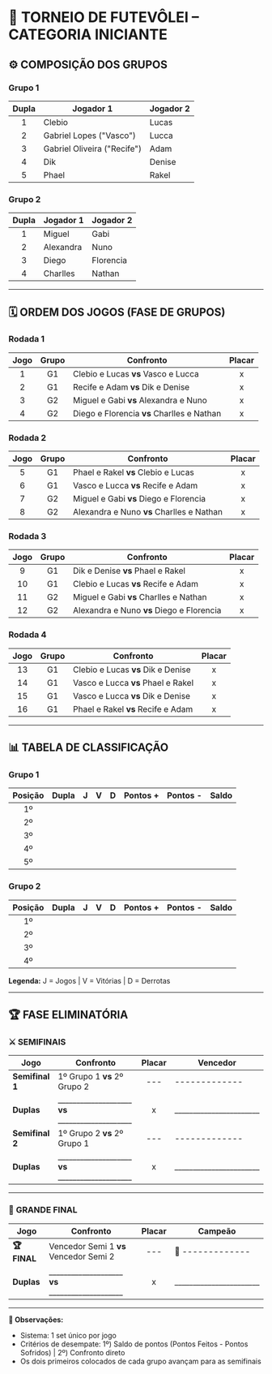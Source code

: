 # 🏐 TORNEIO DE FUTEVÔLEI – CATEGORIA INICIANTE

## ⚙️ COMPOSIÇÃO DOS GRUPOS

### **Grupo 1**

| Dupla | Jogador 1 | Jogador 2 |
|:-----:|-----------|-----------|
| 1 | Clebio | Lucas |
| 2 | Gabriel Lopes ("Vasco") | Lucca |
| 3 | Gabriel Oliveira ("Recife") | Adam |
| 4 | Dik | Denise |
| 5 | Phael | Rakel |

### **Grupo 2**

| Dupla | Jogador 1 | Jogador 2 |
|:-----:|-----------|-----------|
| 1 | Miguel | Gabi |
| 2 | Alexandra | Nuno |
| 3 | Diego | Florencia |
| 4 | Charlles | Nathan |

---

## 🗓️ ORDEM DOS JOGOS (FASE DE GRUPOS)

### **Rodada 1**

| Jogo | Grupo | Confronto | Placar |
|:----:|:-----:|-----------|:------:|
| 1 | G1 | Clebio e Lucas **vs** Vasco e Lucca |  x  |
| 2 | G1 | Recife e Adam **vs** Dik e Denise |  x  |
| 3 | G2 | Miguel e Gabi **vs** Alexandra e Nuno |  x  |
| 4 | G2 | Diego e Florencia **vs** Charlles e Nathan |  x  |

### **Rodada 2**

| Jogo | Grupo | Confronto | Placar |
|:----:|:-----:|-----------|:------:|
| 5 | G1 | Phael e Rakel **vs** Clebio e Lucas |  x  |
| 6 | G1 | Vasco e Lucca **vs** Recife e Adam |  x  |
| 7 | G2 | Miguel e Gabi **vs** Diego e Florencia |  x  |
| 8 | G2 | Alexandra e Nuno **vs** Charlles e Nathan |  x  |

### **Rodada 3**

| Jogo | Grupo | Confronto | Placar |
|:----:|:-----:|-----------|:------:|
| 9 | G1 | Dik e Denise **vs** Phael e Rakel |  x  |
| 10 | G1 | Clebio e Lucas **vs** Recife e Adam |  x  |
| 11 | G2 | Miguel e Gabi **vs** Charlles e Nathan |  x  |
| 12 | G2 | Alexandra e Nuno **vs** Diego e Florencia |  x  |

### **Rodada 4**

| Jogo | Grupo | Confronto | Placar |
|:----:|:-----:|-----------|:------:|
| 13 | G1 | Clebio e Lucas **vs** Dik e Denise |  x  |
| 14 | G1 | Vasco e Lucca **vs** Phael e Rakel |  x  |
| 15 | G1 | Vasco e Lucca **vs** Dik e Denise |  x  |
| 16 | G1 | Phael e Rakel **vs** Recife e Adam |  x  |

---

## 📊 TABELA DE CLASSIFICAÇÃO

### **Grupo 1**

| Posição | Dupla | J | V | D | Pontos + | Pontos - | Saldo |
|:-------:|-------|:-:|:-:|:-:|:--------:|:--------:|:-----:|
| 1º |  |  |  |  |  |  |  |
| 2º |  |  |  |  |  |  |  |
| 3º |  |  |  |  |  |  |  |
| 4º |  |  |  |  |  |  |  |
| 5º |  |  |  |  |  |  |  |

### **Grupo 2**

| Posição | Dupla | J | V | D | Pontos + | Pontos - | Saldo |
|:-------:|-------|:-:|:-:|:-:|:--------:|:--------:|:-----:|
| 1º |  |  |  |  |  |  |  |
| 2º |  |  |  |  |  |  |  |
| 3º |  |  |  |  |  |  |  |
| 4º |  |  |  |  |  |  |  |

**Legenda:** J = Jogos | V = Vitórias | D = Derrotas

---

## 🏆 FASE ELIMINATÓRIA

### ⚔️ **SEMIFINAIS**

| Jogo | Confronto | Placar | Vencedor |
|------|-----------|:------:|----------|
| **Semifinal 1** | 1º Grupo 1 **vs** 2º Grupo 2 |  ---  | ------------- |
| **Duplas** | ____________________ **vs** ____________________ |  x  | _______________________ |
| **Semifinal 2** | 1º Grupo 2 **vs** 2º Grupo 1 |  ---  | ------------- |
| **Duplas** | ____________________ **vs** ____________________ |  x  | _______________________ |

---

### 🏁 **GRANDE FINAL**

| Jogo | Confronto | Placar | Campeão |
|------|-----------|:------:|---------|
| **🏆 FINAL** | Vencedor Semi 1 **vs** Vencedor Semi 2 | ---  | 🥇 ------------- |
| **Duplas** | ____________________ **vs** ____________________ |  x  | _______________________ |

---

**📌 Observações:**
- Sistema: 1 set único por jogo
- Critérios de desempate: 1º) Saldo de pontos (Pontos Feitos - Pontos Sofridos) | 2º) Confronto direto
- Os dois primeiros colocados de cada grupo avançam para as semifinais